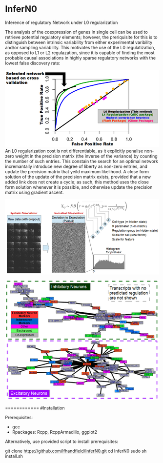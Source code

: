 # InferN0
Inference of regulatory Network under L0 regularization

The analysis of the coexpression of genes in single cell can be used to retrieve potential regulatory elements; however, the preriquisite for this is to distinguish between intrinsic variability from either experimental varibility and/or sampling variability. This motivates the use of the L0 regulatization, as opposed to L1 or L2 regulazation, since it is capable of finding the most probable causal associations in highly sparse regulatory networks with the lowest false discovery rate:

![](man/PrecisionRecallBenchmark.png)
An L0 regularization cost is not differentiable, as it explicitly penalise non-zero weight in the precision matrix (the inverse of the variance) by counting the number of such entries. This constain the search for an optimal network incremantally introduce new degree of liberty as non-zero entries, and update the precision matrix that yeild maximum likelihood. A close form solution of the update of the precision matrix exists, provided that a new added link does not create a cycle; as such, this method uses the close form solution whenever it is possible, and otherwise update the precision matrix using gradient ascent.

![](man/SingleCellNormalization.png)


![](man/ExampleOutput.png)

============
#Installation

Prerequisites:
  - gcc
  - Rpackages: Rcpp, RcppArmadillo, ggplot2

Alternatively, use provided script to install prerequisites:

  git clone https://github.com/lfhandfield/InferN0.git
  cd InferN0
  sudo sh install.sh
